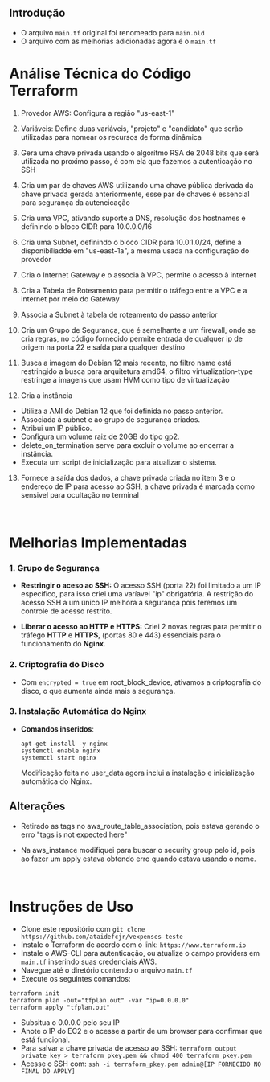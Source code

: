 ## Introdução

- O arquivo `main.tf` original foi renomeado para `main.old`
- O arquivo com as melhorias adicionadas agora é o `main.tf`

# Análise Técnica do Código Terraform

1. Provedor AWS: Configura a região "us-east-1"

2. Variáveis: Define duas variáveis, "projeto" e "candidato" que serão utilizadas para nomear os recursos de forma dinâmica

3. Gera uma chave privada usando o algorítmo RSA de 2048 bits que será utilizada no proximo passo, é com ela que fazemos a autenticação no SSH

4. Cria um par de chaves AWS utilizando uma chave pública derivada da chave privada gerada anteriormente, esse par de chaves é essencial para segurança da autencicação

5. Cria uma VPC, ativando suporte a DNS, resolução dos hostnames e definindo o bloco CIDR para 10.0.0.0/16

6. Cria uma Subnet, definindo o bloco CIDR para 10.0.1.0/24, define a disponibiliadde em "us-east-1a", a mesma usada na configuração do provedor

7. Cria o Internet Gateway e o associa à VPC, permite o acesso à internet

8. Cria a Tabela de Roteamento para permitir o tráfego entre a VPC e a internet por meio do Gateway

9. Associa a Subnet à tabela de roteamento do passo anterior

10. Cria um Grupo de Segurança, que é semelhante a um firewall, onde se cria regras, no código fornecido permite entrada de qualquer ip de origem na porta 22 e saída para qualquer destino

11. Busca a imagem do Debian 12 mais recente, no filtro name está restringido a busca para arquitetura amd64, o filtro virtualization-type restringe a imagens que usam HVM como tipo de virtualização

12. Cria a instância

- Utiliza a AMI do Debian 12 que foi definida no passo anterior.
- Associada à subnet e ao grupo de segurança criados.
- Atribui um IP público.
- Configura um volume raiz de 20GB do tipo gp2.
- delete_on_termination serve para excluir o volume ao encerrar a instância.
- Executa um script de inicialização para atualizar o sistema.

13. Fornece a saída dos dados, a chave privada criada no item 3 e o endereço de IP para acesso ao SSH, a chave privada é marcada como sensivel para ocultação no terminal

<br>

# Melhorias Implementadas

### 1. Grupo de Segurança

- **Restringir o aceso ao SSH:** O acesso SSH (porta 22) foi limitado a um IP específico, para isso criei uma varíavel "ip" obrigatória. A restrição do acesso SSH a um único IP melhora a segurança pois teremos um controle de acesso restrito.

- **Liberar o acesso ao HTTP e HTTPS:** Criei 2 novas regras para permitir o tráfego **HTTP** e **HTTPS**, (portas 80 e 443) essenciais para o funcionamento do **Nginx**.

### 2. Criptografia do Disco

- Com `encrypted = true` em root_block_device, ativamos a criptografia do disco, o que aumenta ainda mais a segurança.

### 3. Instalação Automática do Nginx

- **Comandos inseridos**:
  ```
  apt-get install -y nginx
  systemctl enable nginx
  systemctl start nginx
  ```
  Modificação feita no user_data agora inclui a instalação e inicialização automática do Nginx.

## Alterações

- Retirado as tags no aws_route_table_association, pois estava gerando o erro "tags is not expected here"

- Na aws_instance modifiquei para buscar o security group pelo id, pois ao fazer um apply estava obtendo erro quando estava usando o nome.

<br>

# Instruções de Uso

- Clone este repositório com `git clone https://github.com/ataidefcjr/vexpenses-teste`
- Instale o Terraform de acordo com o link: `https://www.terraform.io`
- Instale o AWS-CLI para autenticação, ou atualize o campo providers em `main.tf` inserindo suas credenciais AWS.
- Navegue até o diretório contendo o arquivo `main.tf`
- Execute os seguintes comandos:

```
terraform init
terraform plan -out="tfplan.out" -var "ip=0.0.0.0"
terraform apply "tfplan.out"
```

- Subsitua o 0.0.0.0 pelo seu IP
- Anote o IP do EC2 e o acesse a partir de um browser para confirmar que está funcional.
- Para salvar a chave privada de acesso ao SSH: `terraform output private_key > terraform_pkey.pem && chmod 400 terraform_pkey.pem`
- Acesse o SSH com: `ssh -i terraform_pkey.pem admin@[IP FORNECIDO NO FINAL DO APPLY]`

